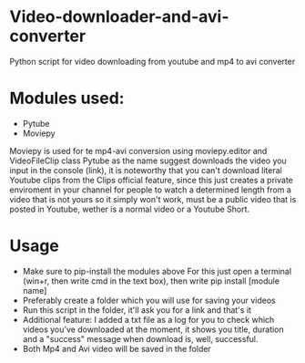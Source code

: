 # Video-downloader-and-avi-converter
Python script for video downloading from youtube and mp4 to avi converter

# Modules used:
- Pytube
- Moviepy

Moviepy is used for te mp4-avi conversion using moviepy.editor and VideoFileClip class
Pytube as the name suggest downloads the video you input in the console (link), it is noteworthy that you can't download literal Youtube clips from the Clips 
official feature, since this just creates a private enviroment in your channel for people to watch a determined length from a video that is not yours so
it simply won't work, must be a public video that is posted in Youtube, wether is a normal video or a Youtube Short.

# Usage
- Make sure to pip-install the modules above
For this just open a terminal (win+r, then write cmd in the text box), then write pip install [module name]
- Preferably create a folder which you will use for saving your videos
- Run this script in the folder, it'll ask you for a link and that's it
- Additional feature:
I added a txt file as a log for you to check which videos you've downloaded at the moment, it shows you title, duration and a "success" message when download is, well, successful.
- Both Mp4 and Avi video will be saved in the folder
